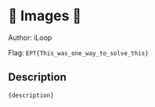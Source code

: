 # 👶 Images 👶
Author: iLoop

Flag: `EPT{This_was_one_way_to_solve_this}`
## Description
```
{description}
```

